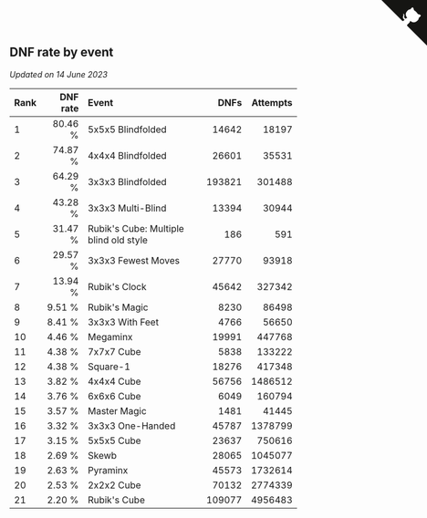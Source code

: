 ## DNF rate by event

*Updated on 14 June 2023*

| Rank | DNF rate | Event | DNFs | Attempts |
| :--- | ---: | :--- | ---: | ---: |
| 1 | 80.46 % | 5x5x5 Blindfolded | 14642 | 18197 |
| 2 | 74.87 % | 4x4x4 Blindfolded | 26601 | 35531 |
| 3 | 64.29 % | 3x3x3 Blindfolded | 193821 | 301488 |
| 4 | 43.28 % | 3x3x3 Multi-Blind | 13394 | 30944 |
| 5 | 31.47 % | Rubik's Cube: Multiple blind old style | 186 | 591 |
| 6 | 29.57 % | 3x3x3 Fewest Moves | 27770 | 93918 |
| 7 | 13.94 % | Rubik's Clock | 45642 | 327342 |
| 8 | 9.51 % | Rubik's Magic | 8230 | 86498 |
| 9 | 8.41 % | 3x3x3 With Feet | 4766 | 56650 |
| 10 | 4.46 % | Megaminx | 19991 | 447768 |
| 11 | 4.38 % | 7x7x7 Cube | 5838 | 133222 |
| 12 | 4.38 % | Square-1 | 18276 | 417348 |
| 13 | 3.82 % | 4x4x4 Cube | 56756 | 1486512 |
| 14 | 3.76 % | 6x6x6 Cube | 6049 | 160794 |
| 15 | 3.57 % | Master Magic | 1481 | 41445 |
| 16 | 3.32 % | 3x3x3 One-Handed | 45787 | 1378799 |
| 17 | 3.15 % | 5x5x5 Cube | 23637 | 750616 |
| 18 | 2.69 % | Skewb | 28065 | 1045077 |
| 19 | 2.63 % | Pyraminx | 45573 | 1732614 |
| 20 | 2.53 % | 2x2x2 Cube | 70132 | 2774339 |
| 21 | 2.20 % | Rubik's Cube | 109077 | 4956483 |


<a href="https://github.com/JustinTimeCuber/wca_statistics" class="github-corner" aria-label="View source on Github"><svg width="80" height="80" viewBox="0 0 250 250" style="fill:#151513; color:#fff; position: absolute; top: 0; border: 0; right: 0;" aria-hidden="true"><path d="M0,0 L115,115 L130,115 L142,142 L250,250 L250,0 Z"></path><path d="M128.3,109.0 C113.8,99.7 119.0,89.6 119.0,89.6 C122.0,82.7 120.5,78.6 120.5,78.6 C119.2,72.0 123.4,76.3 123.4,76.3 C127.3,80.9 125.5,87.3 125.5,87.3 C122.9,97.6 130.6,101.9 134.4,103.2" fill="currentColor" style="transform-origin: 130px 106px;" class="octo-arm"></path><path d="M115.0,115.0 C114.9,115.1 118.7,116.5 119.8,115.4 L133.7,101.6 C136.9,99.2 139.9,98.4 142.2,98.6 C133.8,88.0 127.5,74.4 143.8,58.0 C148.5,53.4 154.0,51.2 159.7,51.0 C160.3,49.4 163.2,43.6 171.4,40.1 C171.4,40.1 176.1,42.5 178.8,56.2 C183.1,58.6 187.2,61.8 190.9,65.4 C194.5,69.0 197.7,73.2 200.1,77.6 C213.8,80.2 216.3,84.9 216.3,84.9 C212.7,93.1 206.9,96.0 205.4,96.6 C205.1,102.4 203.0,107.8 198.3,112.5 C181.9,128.9 168.3,122.5 157.7,114.1 C157.9,116.9 156.7,120.9 152.7,124.9 L141.0,136.5 C139.8,137.7 141.6,141.9 141.8,141.8 Z" fill="currentColor" class="octo-body"></path></svg></a><style>.github-corner:hover .octo-arm{animation:octocat-wave 560ms ease-in-out}@keyframes octocat-wave{0%,100%{transform:rotate(0)}20%,60%{transform:rotate(-25deg)}40%,80%{transform:rotate(10deg)}}@media (max-width:500px){.github-corner:hover .octo-arm{animation:none}.github-corner .octo-arm{animation:octocat-wave 560ms ease-in-out}}</style>
